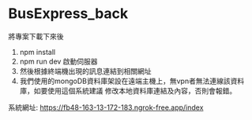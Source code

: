# BusExpress_back
 
將專案下載下來後
1. npm install
2. npm run dev 啟動伺服器
3. 然後根據終端機出現的訊息連結到相關網址
4. 我們使用的mongoDB資料庫架設在遠端主機上，無vpn者無法連線該資料庫，如要使用這個系統建議 修改本地資料庫連結及內容，否則會報錯。
   
系統網址: https://fb48-163-13-172-183.ngrok-free.app/index
